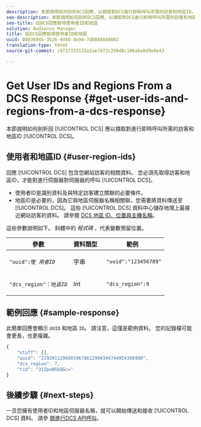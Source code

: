 ```yaml
---
description: 本節說明如何剖析DCS回應，以擷取對DCS進行即時呼叫所需的訪客和地區ID。
seo-description: 本節說明如何剖析DCS回應，以擷取對DCS進行即時呼叫所需的訪客和地區ID。
seo-title: 從DCS回應取得使用者ID和地區
solution: Audience Manager
title: 從DCS回應取得使用者ID和地區
uuid: 08036045-3b26-4d40-8e94-7d0884048683
translation-type: tm+mt
source-git-commit: c9737315132e2ae7d72c250d8c196abe8d9e0e43

---
```



# Get User IDs and Regions From a DCS Response {#get-user-ids-and-regions-from-a-dcs-response}

本節說明如何剖析回 [!UICONTROL DCS] 應以擷取對進行即時呼叫所需的訪客和地區ID [!UICONTROL DCS]。

## 使用者和地區ID {#user-region-ids}

回應 [!UICONTROL DCS] 包含您網站訪客的相關資料。 您必須先取得訪客和地區ID，才能對進行伺服器對伺服器的呼叫 [!UICONTROL DCS]。

* 使用者ID是識別資料及與特定訪客建立關聯的必要條件。
* 地區ID是必要的，因為它與地區伺服器名稱相關聯，您需要將資料傳送至 [!UICONTROL DCS]。 這些 [!UICONTROL DCS] 資料中心儲存地理上最接近網站訪客的資料。 請參閱 [DCS 地區 ID、位置與主機名稱](../../../api/dcs-intro/dcs-api-reference/dcs-regions.md)。

這些參數說明如下。 斜體中的 *程式碼* ，代表變數預留位置。

<table id="table_822C02D5978348DCB7153001882D397C"> 
 <thead> 
  <tr> 
   <th colname="col1" class="entry"> 參數 </th> 
   <th colname="col2" class="entry"> 資料類型 </th> 
   <th colname="col3" class="entry"> 範例 </th> 
  </tr> 
 </thead>
 <tbody> 
  <tr> 
   <td colname="col1"> <p><code>"uuid":使 <i>用者ID</i></code></span> </p> </td> 
   <td colname="col2"> <p>字串 </p> </td> 
   <td colname="col3"> <p> <code> "uuid":"123456789"</code> </p> </td> 
  </tr> 
  <tr> 
   <td colname="col1"> <p><code>"dcs_region"：地<i>區ID</i></code> </p> </td> 
   <td colname="col2"> <p>Int </p> </td> 
   <td colname="col3"> <p> <code> "dcs_region":9</code> </p> </td> 
  </tr> 
 </tbody> 
</table>

## 範例回應 {#sample-response}

此簡單回應會顯示 `UUID` 和地區 `ID`。 請注意，這僅是範例資料。 您的記錄檔可能會更長，也更複雜。

```js
{
    "stuff": [],
    "uuid": "22920112968019678612904394744954398990",
    "dcs_region": 7,
    "tid": "31ZpxW5bQGc="
}
```

## 後續步驟 {#next-steps}

一旦您擁有使用者ID和地區伺服器名稱，就可以開始傳送和接收 [!UICONTROL DCS] 資料。 請參 [閱進行DCS API呼叫](../../../api/dcs-intro/dcs-s2s/dcs-s2s-calls.md)。
